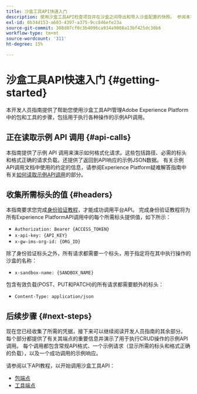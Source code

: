 ```yaml
---
title: 沙盒工具API快速入门
description: 使用沙盒工具API检查项目并在沙盒之间导出和导入沙盒配置的快照。 参阅本指南，了解如何使用 API 执行关键操作。
exl-id: 0b34d153-a603-4397-a375-9cc846efe23a
source-git-commit: 308d07cf0c3b4096ca934a9008a13bf425dc30b6
workflow-type: tm+mt
source-wordcount: '311'
ht-degree: 15%

---
```


# 沙盒工具API快速入门 {#getting-started}

本开发人员指南提供了帮助您使用沙盒工具API管理Adobe Experience Platform中的包和工具的步骤，包括用于执行各种操作的示例API调用。

## 正在读取示例 API 调用 {#api-calls}

本指南提供了示例 API 调用来演示如何格式化请求。这些包括路径、必需的标头和格式正确的请求负载。还提供了返回到API响应的示例JSON数据。 有关示例API调用文档中使用的约定的信息，请参阅Experience Platform疑难解答指南中有关[如何读取示例API调用](/help/landing/troubleshooting.md#how-do-i-format-an-api-request)的部分。

## 收集所需标头的值 {#headers}

本指南要求您完成[身份验证教程](https://www.adobe.com/go/platform-api-authentication-en)，才能成功调用平台API。 完成身份验证教程将为所有Experience PlatformAPI调用中的每个所需标头提供值，如下所示：

* `Authorization: Bearer {ACCESS_TOKEN}`
* `x-api-key: {API_KEY}`
* `x-gw-ims-org-id: {ORG_ID}`

除了身份验证标头之外，所有请求都需要一个标头，用于指定将在其中执行操作的沙盒的名称：

* `x-sandbox-name: {SANDBOX_NAME}`

包含有效负载(POST、PUT和PATCH)的所有请求都需要额外的标头：

* `Content-Type: application/json`

## 后续步骤 {#next-steps}

现在您已经收集了所需的凭据，接下来可以继续阅读开发人员指南的其余部分。 每个部分都提供了有关其端点的重要信息并演示了用于执行CRUD操作的示例API调用。 每个调用都包含常规API格式、一个示例请求（显示所需的标头和格式正确的负载），以及一个成功调用的示例响应。

请参阅以下API教程，以开始调用沙盒工具API：

* [包端点](./packages.md)
* [工具端点](./tools.md)
